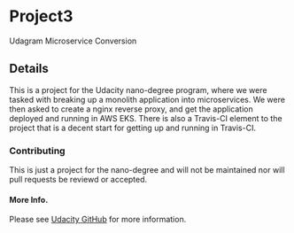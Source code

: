 # Project3
Udagram Microservice Conversion

## Details
This is a project for the Udacity nano-degree program, where we were tasked with breaking up a monolith application into microservices.  We were then asked to create a nginx reverse proxy, and get the application deployed and running in AWS EKS.  There is also a Travis-CI element to the project that is a decent start for getting up and running in Travis-CI.  

### Contributing
This is just a project for the nano-degree and will not be maintained nor will pull requests be reviewd or accepted.

#### More Info.
Please see [Udacity GitHub](https://github.com/udacity/nd9990-c3-microservices-dev/blob/master/project/solution/README.md) for more information.
